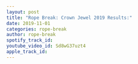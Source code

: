 ```yaml
---
layout: post
title: "Rope Break: Crown Jewel 2019 Results:"
date: 2019-11-01
categories: rope-break
author: rope-break
spotify_track_id: 
youtube_video_id: Sd8wG37uzt4
apple_track_id: 
---
```

